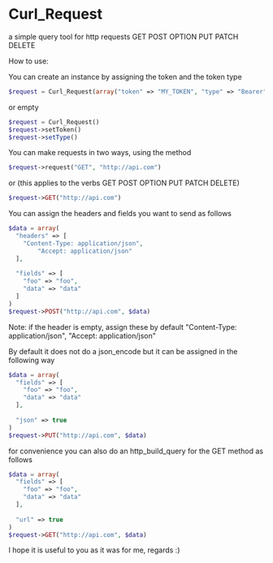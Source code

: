 # Curl_Request
a simple query tool for http requests GET POST OPTION PUT PATCH DELETE

How to use:

You can create an instance by assigning the token and the token type
```php
$request = Curl_Request(array("token" => "MY_TOKEN", "type" => "Bearer"))
```

or empty
```php
$request = Curl_Request()
$request->setToken()
$request->setType()
```
You can make requests in two ways, using the method
```php
$request->request("GET", "http://api.com")
```

or (this applies to the verbs GET POST OPTION PUT PATCH DELETE)
```php
$request->GET("http://api.com")
```

You can assign the headers and fields you want to send as follows
```php
$data = array(
  "headers" => [
    "Content-Type: application/json",
		"Accept: application/json"
  ],
  
  "fields" => [
    "foo" => "foo",
    "data" => "data"
  ]
)
$request->POST("http://api.com", $data)
```
Note:
if the header is empty, assign these by default
  "Content-Type: application/json",
  "Accept: application/json"

By default it does not do a json_encode but it can be assigned in the following way
```php
$data = array(
  "fields" => [
    "foo" => "foo",
    "data" => "data"
  ],
  
  "json" => true
)
$request->PUT("http://api.com", $data)
```
for convenience you can also do an http_build_query for the GET method as follows
```php
$data = array(
  "fields" => [
    "foo" => "foo",
    "data" => "data"
  ],
  
  "url" => true
)
$request->GET("http://api.com", $data)
```
I hope it is useful to you as it was for me, regards :)
